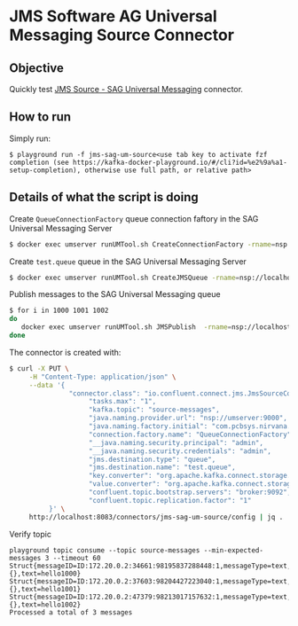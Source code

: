 # JMS Software AG Universal Messaging Source Connector



## Objective

Quickly test [JMS Source - SAG Universal Messaging](https://docs.confluent.io/kafka-connect-jms-source/current/overview.html#features) connector.


## How to run

Simply run:

```
$ playground run -f jms-sag-um-source<use tab key to activate fzf completion (see https://kafka-docker-playground.io/#/cli?id=%e2%9a%a1-setup-completion), otherwise use full path, or relative path>
```

## Details of what the script is doing

Create `QueueConnectionFactory` queue connection faftory in the SAG Universal Messaging Server 

```bash
$ docker exec umserver runUMTool.sh CreateConnectionFactory -rname=nsp://localhost:9000 -connectionurl=nsp://umserver:9000 -factoryname=QueueConnectionFactory -factorytype=queue

```

Create `test.queue` queue  in the SAG Universal Messaging Server 

```bash
$ docker exec umserver runUMTool.sh CreateJMSQueue -rname=nsp://localhost:9000 -queuename=test.queue

```

Publish messages to the SAG Universal Messaging queue

```bash
$ for i in 1000 1001 1002
do
   docker exec umserver runUMTool.sh JMSPublish  -rname=nsp://localhost:9000 -connectionfactory=QueueConnectionFactory -destination=test.queue -message=hello$i
done
```

The connector is created with:

```bash
$ curl -X PUT \
     -H "Content-Type: application/json" \
     --data '{
               "connector.class": "io.confluent.connect.jms.JmsSourceConnector",
                    "tasks.max": "1",
                    "kafka.topic": "source-messages",
                    "java.naming.provider.url": "nsp://umserver:9000",
                    "java.naming.factory.initial": "com.pcbsys.nirvana.nSpace.NirvanaContextFactory",
                    "connection.factory.name": "QueueConnectionFactory",
                    "__java.naming.security.principal": "admin",
                    "__java.naming.security.credentials": "admin",
                    "jms.destination.type": "queue",
                    "jms.destination.name": "test.queue",
                    "key.converter": "org.apache.kafka.connect.storage.StringConverter",
                    "value.converter": "org.apache.kafka.connect.storage.StringConverter",
                    "confluent.topic.bootstrap.servers": "broker:9092",
                    "confluent.topic.replication.factor": "1"
          }' \
     http://localhost:8083/connectors/jms-sag-um-source/config | jq .

```
Verify topic

```
playground topic consume --topic source-messages --min-expected-messages 3 --timeout 60
Struct{messageID=ID:172.20.0.2:34661:98195837288448:1,messageType=text,timestamp=1659664813908,deliveryMode=2,destination=Struct{destinationType=queue,name=test.queue},redelivered=false,expiration=0,priority=4,properties={},text=hello1000}
Struct{messageID=ID:172.20.0.2:37603:98204427223040:1,messageType=text,timestamp=1659664815508,deliveryMode=2,destination=Struct{destinationType=queue,name=test.queue},redelivered=false,expiration=0,priority=4,properties={},text=hello1001}
Struct{messageID=ID:172.20.0.2:47379:98213017157632:1,messageType=text,timestamp=1659664817508,deliveryMode=2,destination=Struct{destinationType=queue,name=test.queue},redelivered=false,expiration=0,priority=4,properties={},text=hello1002}
Processed a total of 3 messages
```

